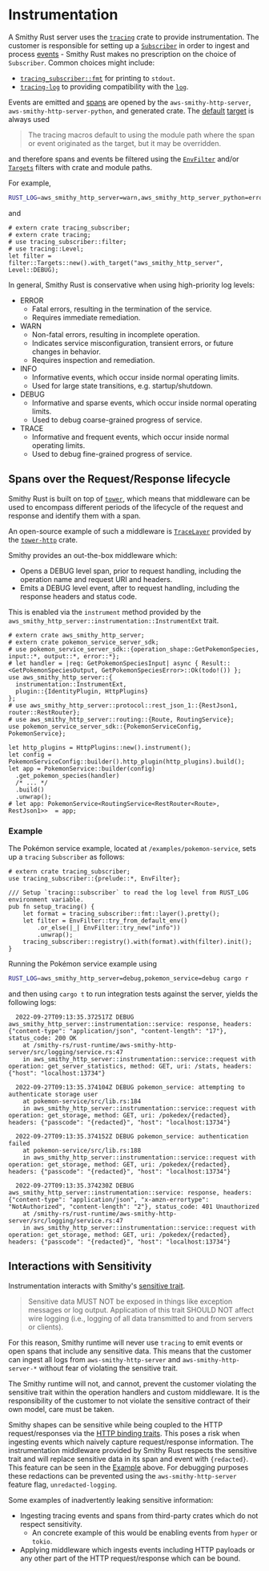 # Instrumentation

A Smithy Rust server uses the [`tracing`](https://github.com/tokio-rs/tracing) crate to provide instrumentation. The customer is responsible for setting up a [`Subscriber`](https://docs.rs/tracing/latest/tracing/subscriber/trait.Subscriber.html) in order to ingest and process [events](https://docs.rs/tracing/latest/tracing/struct.Event.html) - Smithy Rust makes no prescription on the choice of `Subscriber`. Common choices might include:

- [`tracing_subscriber::fmt`](https://docs.rs/tracing-subscriber/latest/tracing_subscriber/fmt/index.html) for printing to `stdout`.
- [`tracing-log`](https://crates.io/crates/tracing-log) to providing compatibility with the [`log`](https://crates.io/crates/log).

Events are emitted and [spans](https://docs.rs/tracing/latest/tracing/struct.Span.html) are opened by the `aws-smithy-http-server`, `aws-smithy-http-server-python`, and generated crate. The [default](https://docs.rs/tracing/latest/tracing/struct.Metadata.html) [target](https://docs.rs/tracing/latest/tracing/struct.Metadata.html#method.target) is always used

> The tracing macros default to using the module path where the span or event originated as the target, but it may be overridden.

and therefore spans and events be filtered using the [`EnvFilter`](https://docs.rs/tracing-subscriber/latest/tracing_subscriber/filter/struct.EnvFilter.html) and/or [`Targets`](https://docs.rs/tracing-subscriber/latest/tracing_subscriber/filter/targets/struct.Targets.html) filters with crate and module paths.

For example,

```bash
RUST_LOG=aws_smithy_http_server=warn,aws_smithy_http_server_python=error
```

and

```rust,ignore
# extern crate tracing_subscriber;
# extern crate tracing;
# use tracing_subscriber::filter;
# use tracing::Level;
let filter = filter::Targets::new().with_target("aws_smithy_http_server", Level::DEBUG);
```

In general, Smithy Rust is conservative when using high-priority log levels:

- ERROR
  - Fatal errors, resulting in the termination of the service.
  - Requires immediate remediation.
- WARN
  - Non-fatal errors, resulting in incomplete operation.
  - Indicates service misconfiguration, transient errors, or future changes in behavior.
  - Requires inspection and remediation.
- INFO
  - Informative events, which occur inside normal operating limits.
  - Used for large state transitions, e.g. startup/shutdown.
- DEBUG
  - Informative and sparse events, which occur inside normal operating limits.
  - Used to debug coarse-grained progress of service.
- TRACE
  - Informative and frequent events, which occur inside normal operating limits.
  - Used to debug fine-grained progress of service.

## Spans over the Request/Response lifecycle

Smithy Rust is built on top of [`tower`](https://github.com/tower-rs/tower), which means that middleware can be used to encompass different periods of the lifecycle of the request and response and identify them with a span.

An open-source example of such a middleware is [`TraceLayer`](https://docs.rs/tower-http/latest/tower_http/trace/struct.TraceLayer.html) provided by the [`tower-http`](https://docs.rs/tower-http/latest/tower_http/) crate.

Smithy provides an out-the-box middleware which:

- Opens a DEBUG level span, prior to request handling, including the operation name and request URI and headers.
- Emits a DEBUG level event, after to request handling, including the response headers and status code.

This is enabled via the `instrument` method provided by the `aws_smithy_http_server::instrumentation::InstrumentExt` trait.

```rust,no_run
# extern crate aws_smithy_http_server;
# extern crate pokemon_service_server_sdk;
# use pokemon_service_server_sdk::{operation_shape::GetPokemonSpecies, input::*, output::*, error::*};
# let handler = |req: GetPokemonSpeciesInput| async { Result::<GetPokemonSpeciesOutput, GetPokemonSpeciesError>::Ok(todo!()) };
use aws_smithy_http_server::{
  instrumentation::InstrumentExt,
  plugin::{IdentityPlugin, HttpPlugins}
};
# use aws_smithy_http_server::protocol::rest_json_1::{RestJson1, router::RestRouter};
# use aws_smithy_http_server::routing::{Route, RoutingService};
use pokemon_service_server_sdk::{PokemonServiceConfig, PokemonService};

let http_plugins = HttpPlugins::new().instrument();
let config = PokemonServiceConfig::builder().http_plugin(http_plugins).build();
let app = PokemonService::builder(config)
  .get_pokemon_species(handler)
  /* ... */
  .build()
  .unwrap();
# let app: PokemonService<RoutingService<RestRouter<Route>, RestJson1>>  = app;
```

<!-- TODO: Link to it when the logging module is no longer `#[doc(hidden)]` -->

### Example

The Pokémon service example, located at `/examples/pokemon-service`, sets up a `tracing` `Subscriber` as follows:

```rust,ignore
# extern crate tracing_subscriber;
use tracing_subscriber::{prelude::*, EnvFilter};

/// Setup `tracing::subscriber` to read the log level from RUST_LOG environment variable.
pub fn setup_tracing() {
    let format = tracing_subscriber::fmt::layer().pretty();
    let filter = EnvFilter::try_from_default_env()
        .or_else(|_| EnvFilter::try_new("info"))
        .unwrap();
    tracing_subscriber::registry().with(format).with(filter).init();
}
```

Running the Pokémon service example using

```bash
RUST_LOG=aws_smithy_http_server=debug,pokemon_service=debug cargo r
```

and then using `cargo t` to run integration tests against the server, yields the following logs:

```text
  2022-09-27T09:13:35.372517Z DEBUG aws_smithy_http_server::instrumentation::service: response, headers: {"content-type": "application/json", "content-length": "17"}, status_code: 200 OK
    at /smithy-rs/rust-runtime/aws-smithy-http-server/src/logging/service.rs:47
    in aws_smithy_http_server::instrumentation::service::request with operation: get_server_statistics, method: GET, uri: /stats, headers: {"host": "localhost:13734"}

  2022-09-27T09:13:35.374104Z DEBUG pokemon_service: attempting to authenticate storage user
    at pokemon-service/src/lib.rs:184
    in aws_smithy_http_server::instrumentation::service::request with operation: get_storage, method: GET, uri: /pokedex/{redacted}, headers: {"passcode": "{redacted}", "host": "localhost:13734"}

  2022-09-27T09:13:35.374152Z DEBUG pokemon_service: authentication failed
    at pokemon-service/src/lib.rs:188
    in aws_smithy_http_server::instrumentation::service::request with operation: get_storage, method: GET, uri: /pokedex/{redacted}, headers: {"passcode": "{redacted}", "host": "localhost:13734"}

  2022-09-27T09:13:35.374230Z DEBUG aws_smithy_http_server::instrumentation::service: response, headers: {"content-type": "application/json", "x-amzn-errortype": "NotAuthorized", "content-length": "2"}, status_code: 401 Unauthorized
    at /smithy-rs/rust-runtime/aws-smithy-http-server/src/logging/service.rs:47
    in aws_smithy_http_server::instrumentation::service::request with operation: get_storage, method: GET, uri: /pokedex/{redacted}, headers: {"passcode": "{redacted}", "host": "localhost:13734"}
```

## Interactions with Sensitivity

Instrumentation interacts with Smithy's [sensitive trait](https://awslabs.github.io/smithy/2.0/spec/documentation-traits.html#sensitive-trait).

> Sensitive data MUST NOT be exposed in things like exception messages or log output. Application of this trait SHOULD NOT affect wire logging (i.e., logging of all data transmitted to and from servers or clients).

For this reason, Smithy runtime will never use `tracing` to emit events or open spans that include any sensitive data. This means that the customer can ingest all logs from `aws-smithy-http-server` and `aws-smithy-http-server-*` without fear of violating the sensitive trait.

The Smithy runtime will not, and cannot, prevent the customer violating the sensitive trait within the operation handlers and custom middleware. It is the responsibility of the customer to not violate the sensitive contract of their own model, care must be taken.

Smithy shapes can be sensitive while being coupled to the HTTP request/responses via the [HTTP binding traits](https://awslabs.github.io/smithy/2.0/spec/http-bindings.html). This poses a risk when ingesting events which naively capture request/response information. The instrumentation middleware provided by Smithy Rust respects the sensitive trait and will replace sensitive data in its span and event with `{redacted}`. This feature can be seen in the [Example](#example) above. For debugging purposes these redactions can be prevented using the `aws-smithy-http-server` feature flag, `unredacted-logging`.

Some examples of inadvertently leaking sensitive information:

- Ingesting tracing events and spans from third-party crates which do not respect sensitivity.
  - An concrete example of this would be enabling events from `hyper` or `tokio`.
- Applying middleware which ingests events including HTTP payloads or any other part of the HTTP request/response which can be bound.
